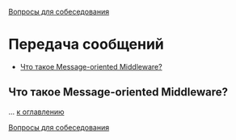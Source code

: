 [Вопросы для собеседования](README.md)

# Передача сообщений
+ [Что такое Message-oriented Middleware?](#что-такое-message-oriented-middleware)

## Что такое Message-oriented Middleware?

...
[к оглавлению](#Передача-сообщений)

[Вопросы для собеседования](README.md)
